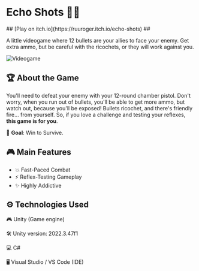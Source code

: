# Echo Shots 🔫👾

<div align = centrer>
  ## [Play on itch.io](https://ruuroger.itch.io/echo-shots) ##
</div>

A little videogame where 12 bullets are your allies to face your enemy. Get extra ammo, but be careful with the ricochets, or they will work against you.

![Videogame](Echo_shots.gif)

## 🏆 About the Game

You'll need to defeat your enemy with your 12-round chamber pistol. Don't worry, when you run out of bullets, you'll be able to get more ammo, but watch out, because you'll be exposed! Bullets ricochet, and there's friendly fire... from yourself. So, if you love a challenge and testing your reflexes, **this game is for you**.

🎯 **Goal**: Win to Survive.

## 🎮 Main Features

- 💥 Fast-Paced Combat  
- ⚡ Reflex-Testing Gameplay  
- ✨ Highly Addictive 

## ⚙️ Technologies Used
🎮 Unity (Game engine)

🛠 Unity version: 2022.3.47f1

💻 C#

🖥 Visual Studio / VS Code (IDE)
